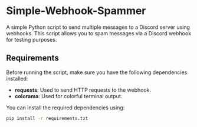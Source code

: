# Simple-Webhook-Spammer

A simple Python script to send multiple messages to a Discord server using webhooks. This script allows you to spam messages via a Discord webhook for testing purposes.

## Requirements

Before running the script, make sure you have the following dependencies installed:

- **requests**: Used to send HTTP requests to the webhook.
- **colorama**: Used for colorful terminal output.

You can install the required dependencies using:

```bash
pip install -r requirements.txt
